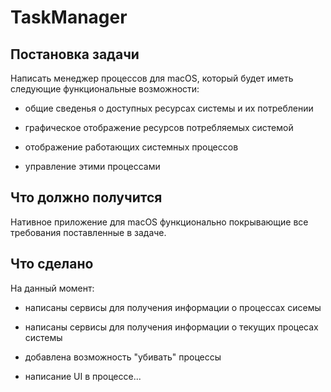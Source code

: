 # TaskManager

## Постановка задачи

Написать менеджер процессов для macOS, который будет иметь следующие функциональные возможности:

* общие сведенья о доступных ресурсах системы и их потреблении

* графическое отображение ресурсов потребляемых системой

* отображение работающих системных процессов

* управление этими процессами

## Что должно получится 

Нативное приложение для macOS функционально покрывающие все требования поставленные в задаче.

## Что сделано

На данный момент:

* написаны сервисы для получения информации о процессах сисемы 

* написаны сервисы для получения информации о текущих процесах системы

* добавлена возможность "убивать" процессы

* написание UI в процессе...